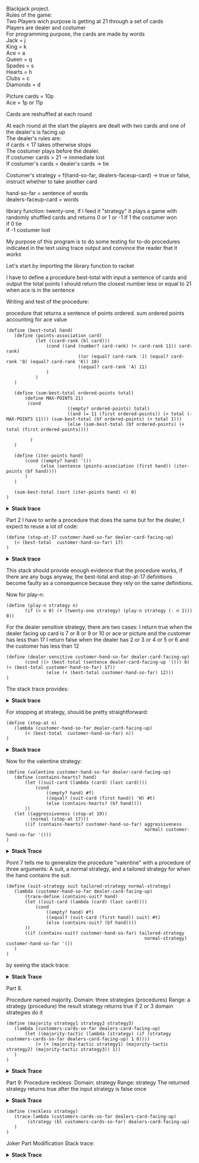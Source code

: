 Blackjack project.  
Rules of the game:  
Two Players wich purpose is getting at 21 through a set of cards  
Players are dealer and costumer  
For programming purpose, the cards are made by words  
Jack = j  
King = k  
Ace = a  
Queen = q  
Spades = s  
Hearts = h  
Clubs = c  
Diamonds = d  

Picture cards = 10p  
Ace = 1p or 11p  

Cards are reshuffled at each round

At each round at the start the players are dealt with two cards and one of the dealer's is facing up  
The dealer's rules are:  
if cards < 17 takes otherwise stops  
The costumer plays before the dealer.  
If costumer cards > 21 -> immediate lost  
If costumer's cards = dealer's cards -> tie  

Costumer's strategy = f(hand-so-far, dealers-faceup-card) -> true or false, instruct whether to take another card


hand-so-far = sentence of words  
dealers-faceup-card = words


library function: twenty-one, if I feed it "strategy" it plays a game with randomly shuffled cards and returns 0 or 1 or -1
if 1 the costumer won  
if 0 tie  
if -1 costumer lost   

My purpose of this program is to do some testing for to-do procedures indicated in the text using trace output and convince the reader that it works

Let's start by importing the library function to racket 

I have to define a procedure best-total with input a sentence of cards and output the total points
I should return the closest number less or equal to 21 when ace is in the sentence

Writing and test of the procedure:

procedure that returns a sentence of points ordered.
sum ordered points accounting for ace value

 ``` racket
(define (best-total hand)
	(define (points-association card) 
			(let ((card-rank (bl card)))
				(cond ((and (number? card-rank) (< card-rank 11)) card-rank)
							((or (equal? card-rank 'J) (equal? card-rank 'Q) (equal? card-rank 'K)) 10)
							((equal? card-rank 'A) 11)
				)
			)
	)

	(define (sum-best-total ordered-points total) 
		(define MAX-POINTS 21)
		 (cond
						((empty? ordered-points) total)
						((and (= 11 (first ordered-points)) (> total (- MAX-POINTS 11))) (sum-best-total (bf ordered-points) (+ total 1)))
						(else (sum-best-total (bf ordered-points) (+ total (first ordered-points))))
		
		  )
	)

	(define (iter-points hand)
		(cond ((empty? hand) '())
			  (else (sentence (points-association (first hand)) (iter-points (bf hand))))
		) 
	)

	(sum-best-total (sort (iter-points hand) <) 0)
)
```

<details>
<summary> <b>Stack trace</b> </summary>
> (best-total '(ad 8s 5h))
14
>  (best-total '(ad as 9h))
21
>  (best-total '(ad as ac))
13
>  (best-total ’(9s as 9h))
. . ’: undefined;
 cannot reference an identifier before its definition
>  (best-total '(9s as 9h))
19
>  (best-total '(js as 9h))
20
> (best-total '(qs as 9h))
20
> (best-total '(ks as 9h))
20
> (best-total '(ms as 9h))
. . Argument to SENTENCE not a word or sentence: #<void>
</details>

Part 2 I have to write a procedure that does the same but for the dealer, I expect to reuse a lot of code:

 ``` racket
(define (stop-at-17 customer-hand-so-far dealer-card-facing-up)
	(< (best-total  customer-hand-so-far) 17)
) 
 ```

<details>
<summary> <b>Stack trace</b> </summary>
> (stop-at-17 '(9s 8h as))
#f
> (stop-at-17 '(8s 8h as))
#f
> (stop-at-17 '(7s 8h as))
#t
> (stop-at-17 '(9s ah as))
#f
</details>

This stack should provide enough evidence that the procedure works, if there are any bugs anyway, the best-total and stop-at-17 definitions become
faulty as a consequence because they rely on the same definitions.

Now for play-n:

 ``` racket
(define (play-n strategy n)
		(if (> n 0) (+ (twenty-one strategy) (play-n strategy (- n 1))) 0)) 
 ```

	
For the dealer sensitive strategy, there are two cases:
I return true when the dealer facing up card is 7 or 8 or 9 or 10 or ace or picture and the customer has less than 17
I return false when the dealer has 2 or 3 or 4 or 5 or 6 and the customer has less than 12

 ``` racket
(define (dealer-sensitive customer-hand-so-far dealer-card-facing-up)
		(cond ((> (best-total (sentence dealer-card-facing-up '())) 6) (< (best-total customer-hand-so-far) 17))
				(else (< (best-total customer-hand-so-far) 12)))
)
 ```


The stack trace provides:

<details>
<summary> <b>Stack trace</b> </summary>
(play-n dealer-sensitive 5)
>(dealer-sensitive '("AC" "7S") "KS") this is as expected
<#f
>(dealer-sensitive '("5S" "KS") "QC") this is as expected
<#t
>(dealer-sensitive '("5S" "KS" "3D") "QC") this is as expected
<#f
>(dealer-sensitive '("10H" "JD") "KS") this is as expected
<#f
>(dealer-sensitive '("8D" "6H") "QC") this is as expected
<#t
>(dealer-sensitive '("KH" "QC") "8D") this is as expected
<#f
-2
</details>

For stopping at strategy, should be pretty straightforward:

 ``` racket
(define (stop-at n)
	(lambda (customer-hand-so-far dealer-card-facing-up)
		(< (best-total  customer-hand-so-far) n))
 )
 ```

 
<details>
<summary> <b>Stack trace</b></summary>
> (play-n (stop-at 18) 1)
>(play-n #<procedure> 1)
> (twenty-one #<procedure>)
> >(stop-at '("KS" "QC") "5D")
< <#f
< 1
> (play-n #<procedure> 0)
< 0
<1
1
> (play-n (stop-at 18) 1)
>(play-n #<procedure> 1)
> (twenty-one #<procedure>)
> >(stop-at '("9S" "AC") "4D")
< <#f
< 1
> (play-n #<procedure> 0)
< 0
<1
1
> (play-n (stop-at 18) 1)
>(play-n #<procedure> 1)
> (twenty-one #<procedure>)
> >(stop-at '("7S" "AD") "3C")
< <#f
< -1
> (play-n #<procedure> 0)
< 0
<-1

> > >(play-n #<procedure> 1)
> > > (twenty-one #<procedure>)
> > > >(stop-at '("JD" "5H") "8S")
< < < <#t
< < < -1
> > > (play-n #<procedure> 0)
< < < 0
< < <-1
< < 0
< <-1
< 0
<-1
</details>

Now for the valentine strategy:

 ``` racket
(define (valentine customer-hand-so-far dealer-card-facing-up)
	(define (contains-hearts? hand) 
		(let ((suit-card (lambda (card) (last card))))
			(cond
				((empty? hand) #f)
				((equal? (suit-card (first hand)) 'H) #t)
				(else (contains-hearts? (bf hand))))
		))
	(let ((aggressiveness (stop-at 19))
		  (normal (stop-at 17))) 
		((if (contains-hearts? customer-hand-so-far) aggressiveness 
											         normal) customer-hand-so-far '()))
)
```


<details>
<summary><b>Stack Trace</b></summary>
>(play-n #<procedure:valentine> 1)
> (twenty-one #<procedure:valentine>)
> >(contains-hearts? '("KC" "QH"))
> >(contains-hearts? '("QH"))
< <#t
> >(stop-at '("KC" "QH") '())
< <#f
< 0
> (play-n #<procedure:valentine> 0)
< 0
<0
>(play-n #<procedure:valentine> 1)
> (twenty-one #<procedure:valentine>)
> >(contains-hearts? '("KC" "QH"))
> >(contains-hearts? '("QH"))
< <#t
> >(stop-at '("KC" "QH") '())
< <#f
< 0
> (play-n #<procedure:valentine> 0)
< 0
<0
0
> (play-n valentine 1)
>(play-n #<procedure:valentine> 1)
> (twenty-one #<procedure:valentine>)
> >(contains-hearts? '("2D" "AH"))
> >(contains-hearts? '("AH"))
< <#t
> >(stop-at '("2D" "AH") '())
< <#t
> >(contains-hearts? '("2D" "AH" "2H"))
> >(contains-hearts? '("AH" "2H"))
< <#t
> >(stop-at '("2D" "AH" "2H") '())
< <#t
> >(contains-hearts? '("2D" "AH" "2H" "JD"))
> >(contains-hearts? '("AH" "2H" "JD"))
< <#t
> >(stop-at '("2D" "AH" "2H" "JD") '())
< <#t
> >(contains-hearts? '("2D" "AH" "2H" "JD" "5S"))
> >(contains-hearts? '("AH" "2H" "JD" "5S"))
< <#t
> >(stop-at '("2D" "AH" "2H" "JD" "5S") '())
< <#f
< -1
> (play-n #<procedure:valentine> 0)
< 0
<-1
-1

>(play-n #<procedure:valentine> 1)
> (twenty-one #<procedure:valentine>)
> >(contains-hearts? '("AC" "10S"))
> >(contains-hearts? '("10S"))
> >(contains-hearts? '())
< <#f
> >(stop-at '("AC" "10S") '())
< <#f
< 1
> (play-n #<procedure:valentine> 0)
< 0
<1
1
</details>

Point 7 tells me to generalize the procedure "valentine" with a procedure of three arguments:
A suit, a normal strategy, and a tailored strategy for when the hand contains the suit.

 ``` racket
(define (suit-strategy suit tailored-strategy normal-strategy)
	(lambda (customer-hand-so-far dealer-card-facing-up)
		(trace-define (contains-suit? hand) 
		(let ((suit-card (lambda (card) (last card))))
			(cond
				((empty? hand) #f)
				((equal? (suit-card (first hand)) suit) #t)
				(else (contains-suit? (bf hand))))
		)) 
		((if (contains-suit? customer-hand-so-far) tailored-strategy 
											         normal-strategy) customer-hand-so-far '())
	)
)
 ```



by seeing the stack trace:

<details>
<summary><b>Stack Trace</b></summary>
(best-total '("6C" "9H"))
<15
>(contains-suit? '("6C" "9H"))
>(contains-suit? '("9H"))
<#t
>(best-total '("6C" "9H"))
<15
>(best-total '("6C" "9H" "3S"))
<18
>(contains-suit? '("6C" "9H" "3S"))
>(contains-suit? '("9H" "3S"))
<#t
>(best-total '("6C" "9H" "3S"))
<18
>(best-total '("6C" "9H" "3S" "4C"))
<22
-1
> (play-n valentine 1)
>(best-total '("KD" "10S"))
<20
>(contains-suit? '("KD" "10S"))
>(contains-suit? '("10S"))
>(contains-suit? '())
<#f
>(best-total '("KD" "10S"))
<20
>(best-total '("5C" "5H"))
<10
>(best-total '("5C" "5H"))
<10
>(best-total '("5C" "5H" "7C"))
<17
>(best-total '("5C" "5H" "7C"))
<17
>(best-total '("KD" "10S"))
<20
>(best-total '("5C" "5H" "7C"))
<17
>(best-total '("KD" "10S"))
<20
>(best-total '("5C" "5H" "7C"))
<17
1
</details>

Part 8.

Procedure named majority.
Domain: three strategies (procedures)
Range: a strategy (procedure)
the result strategy returns true if 2 or 3 domain strategies do it

 ``` racket
(define (majority strategy1 strategy2 strategy3)
	(lambda (customers-cards-so-far dealers-card-facing-up)
		(let ((majority-tactic (lambda (strategy) (if (strategy customers-cards-so-far dealers-card-facing-up) 1 0))))
			(> (+ (majority-tactic strategy1) (majority-tactic strategy2) (majority-tactic strategy3)) 1))
	)
)
 ``` 

<details>
<summary><b>Stack Trace</b></summary>
>(majority '("9S" "6S") "4H")
<#f
1
> (play-n (majority (stop-at 10) dealer-sensitive (suit-strategy 'H (stop-at 10) (stop-at 21))) 1)
>(majority '("10C" "4S") "9H")
<#t
>(majority '("10C" "4S" "2H") "9H")
<#f
-1
> (play-n (majority (stop-at 10) dealer-sensitive (suit-strategy 'H (stop-at 10) (stop-at 21))) 1)
>(majority '("6D" "QC") "7H")
<#t
-1
> (play-n (majority (stop-at 10) dealer-sensitive (suit-strategy 'H (stop-at 10) (stop-at 21))) 1)
>(majority '("9S" "8C") "6H")
<#f
-1
> (play-n (majority (stop-at 10) dealer-sensitive (suit-strategy 'H (stop-at 10) (stop-at 21))) 1)
>(majority '("AD" "KH") "8D")
<#f
1
> 
</details>

Part 9:
Procedure reckless:
Domain: strategy
Range: strategy
The returned strategy returns true after the input strategy is false once
<details>
<summary><b>Stack Trace</b></summary>
>(reckless '("AC" "3H") "5D")
<#t
>(reckless '("AC" "3H" "4D") "5D")
<#t
>(reckless '("AC" "3H" "4D" "7D") "5D")
<#f
-1
</details>

 ``` racket
(define (reckless strategy)
	(trace-lambda (customers-cards-so-far dealers-card-facing-up)
		 (strategy (bl customers-cards-so-far) dealers-card-facing-up)
	)
)
 ```


Joker Part Modification Stack trace:
<details>
<summary><b>Stack Trace</b></summary>
>(stop-at '("3D" JOKER1 "8H") "7C")
> (iter-points '("3D" JOKER1 "8H"))
> >(iter-points '(JOKER1 "8H"))
> > (iter-points '("8H"))
> > >(iter-points '())
< < <'()
< < '(8)
< <'(12 8)
< '(3 12 8)
> (sum-best-total '(3 8 12) 0)
> (sum-best-total '(8 12) 3)
> (sum-best-total '(12) 11)
> (sum-best-total '() 21)
< 21
<#f
</details>